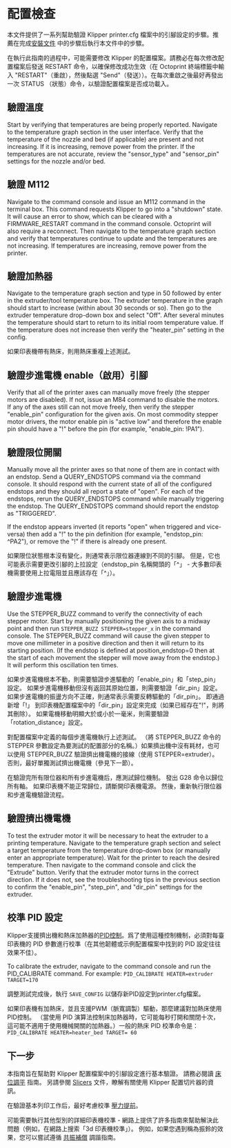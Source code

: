 # 配置檢查

本文件提供了一系列幫助驗證 Klipper printer.cfg 檔案中的引腳設定的步驟。推薦在完成[安裝文件](Installation.md) 中的步驟后執行本文件中的步驟。

在執行此指南的過程中，可能需要修改 Klipper 的配置檔案。請務必在每次修改配置檔案后發送 RESTART 命令，以確保修改成功生效（在 Octoprint 終端標籤中輸入 "RESTART"（重啟），然後點選 "Send"（發送））。在每次重啟之後最好再發出一次 STATUS （狀態）命令，以驗證配置檔案是否成功載入。

## 驗證溫度

Start by verifying that temperatures are being properly reported. Navigate to the temperature graph section in the user interface. Verify that the temperature of the nozzle and bed (if applicable) are present and not increasing. If it is increasing, remove power from the printer. If the temperatures are not accurate, review the "sensor_type" and "sensor_pin" settings for the nozzle and/or bed.

## 驗證 M112

Navigate to the command console and issue an M112 command in the terminal box. This command requests Klipper to go into a "shutdown" state. It will cause an error to show, which can be cleared with a FIRMWARE_RESTART command in the command console. Octoprint will also require a reconnect. Then navigate to the temperature graph section and verify that temperatures continue to update and the temperatures are not increasing. If temperatures are increasing, remove power from the printer.

## 驗證加熱器

Navigate to the temperature graph section and type in 50 followed by enter in the extruder/tool temperature box. The extruder temperature in the graph should start to increase (within about 30 seconds or so). Then go to the extruder temperature drop-down box and select "Off". After several minutes the temperature should start to return to its initial room temperature value. If the temperature does not increase then verify the "heater_pin" setting in the config.

如果印表機帶有熱床，則用熱床重複上述測試。

## 驗證步進電機 enable（啟用）引腳

Verify that all of the printer axes can manually move freely (the stepper motors are disabled). If not, issue an M84 command to disable the motors. If any of the axes still can not move freely, then verify the stepper "enable_pin" configuration for the given axis. On most commodity stepper motor drivers, the motor enable pin is "active low" and therefore the enable pin should have a "!" before the pin (for example, "enable_pin: !PA1").

## 驗證限位開關

Manually move all the printer axes so that none of them are in contact with an endstop. Send a QUERY_ENDSTOPS command via the command console. It should respond with the current state of all of the configured endstops and they should all report a state of "open". For each of the endstops, rerun the QUERY_ENDSTOPS command while manually triggering the endstop. The QUERY_ENDSTOPS command should report the endstop as "TRIGGERED".

If the endstop appears inverted (it reports "open" when triggered and vice-versa) then add a "!" to the pin definition (for example, "endstop_pin: ^PA2"), or remove the "!" if there is already one present.

如果限位狀態根本沒有變化，則通常表示限位器連線到不同的引腳。 但是，它也可能表示需要更改引腳的上拉設定（endstop_pin 名稱開頭的「^」 - 大多數印表機需要使用上拉電阻並且應該存在「^」）。

## 驗證步進電機

Use the STEPPER_BUZZ command to verify the connectivity of each stepper motor. Start by manually positioning the given axis to a midway point and then run `STEPPER_BUZZ STEPPER=stepper_x` in the command console. The STEPPER_BUZZ command will cause the given stepper to move one millimeter in a positive direction and then it will return to its starting position. (If the endstop is defined at position_endstop=0 then at the start of each movement the stepper will move away from the endstop.) It will perform this oscillation ten times.

如果步進電機根本不動，則需要驗證步進驅動的「enable_pin」和「step_pin」設定。 如果步進電機移動但沒有返回其原始位置，則需要驗證「dir_pin」設定。 如果步進電機的振盪方向不正確，則通常表示需要反轉驅動的「dir_pin」。 即通過新增「!」 到印表機配置檔案中的「dir_pin」設定來完成（如果已經存在"!"，則將其刪除）。 如果電機移動明顯大於或小於一毫米，則需要驗證「rotation_distance」設定。

對配置檔案中定義的每個步進電機執行上述測試。 （將 STEPPER_BUZZ 命令的 STEPPER 參數設定為要測試的配置部分的名稱。）如果擠出機中沒有耗材，也可以使用 STEPPER_BUZZ 驗證擠出機電機的接線（使用 STEPPER=extruder）。 否則，最好單獨測試擠出機電機（參見下一節）。

在驗證完所有限位器和所有步進電機后，應測試歸位機制。 發出 G28 命令以歸位所有軸。 如果印表機不能正常歸位，請斷開印表機電源。 然後，重新執行限位器和步進電機驗證流程。

## 驗證擠出機電機

To test the extruder motor it will be necessary to heat the extruder to a printing temperature. Navigate to the temperature graph section and select a target temperature from the temperature drop-down box (or manually enter an appropriate temperature). Wait for the printer to reach the desired temperature. Then navigate to the command console and click the "Extrude" button. Verify that the extruder motor turns in the correct direction. If it does not, see the troubleshooting tips in the previous section to confirm the "enable_pin", "step_pin", and "dir_pin" settings for the extruder.

## 校準 PID 設定

Klipper支援擠出機和熱床加熱器的[PID控制](https://en.wikipedia.org/wiki/PID_controller)。爲了使用這種控制機制，必須對每臺印表機的 PID 參數進行校準（在其他韌體或示例配置檔案中找到的 PID 設定往往效果不佳）。

To calibrate the extruder, navigate to the command console and run the PID_CALIBRATE command. For example: `PID_CALIBRATE HEATER=extruder TARGET=170`

調整測試完成後，執行 `SAVE_CONFIG` 以儲存新PID設定到printer.cfg檔案。

如果印表機有加熱床，並且支援PWM（脈寬調製）驅動，那麼建議對加熱床使用PID控制。 （當使用 PID 演算法控制床加熱器時，它可能每秒打開和關閉十次，這可能不適用于使用機械開關的加熱器。）一般的熱床 PID 校準命令是：`PID_CALIBRATE HEATER=heater_bed TARGET= 60`

## 下一步

本指南旨在幫助對 Klipper 配置檔案中的引腳設定進行基本驗證。 請務必閱讀 [床位調平](Bed_Level.md) 指南。 另請參閱 [Slicers](Slicers.md) 文件，瞭解有關使用 Klipper 配置切片器的資訊。

在驗證基本列印工作后，最好考慮校準 [壓力提前](Pressure_Advance.md)。

可能需要執行其他型別的詳細印表機校準 - 網路上提供了許多指南來幫助解決此問題（例如，在網路上搜索「3d 印表機校準」）。 例如，如果您遇到稱為振鈴的效果，您可以嘗試遵循 [共振補償](Resonance_Compensation.md) 調諧指南。
